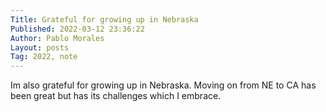 ```yaml
---
Title: Grateful for growing up in Nebraska
Published: 2022-03-12 23:36:22
Author: Pablo Morales
Layout: posts
Tag: 2022, note
---
```

Im also grateful for growing up in Nebraska. Moving on from NE to CA has been great but has its challenges which I embrace.